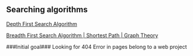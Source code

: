 ## Searching algorithms ##

[Depth First Search Algorithm](https://www.youtube.com/watch?v=7fujbpJ0LB4)

[Breadth First Search Algorithm | Shortest Path | Graph Theory](https://www.youtube.com/watch?v=oDqjPvD54Ss)

###Initial goal###
Looking for 404 Error in pages belong to a web project